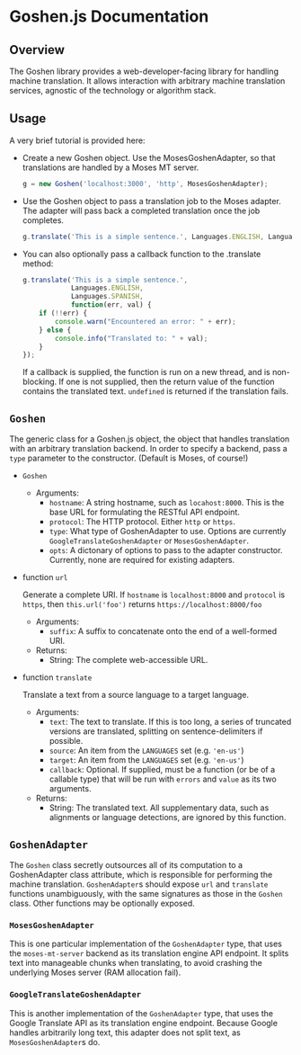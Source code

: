 # Goshen.js Documentation

## Overview
The Goshen library provides a web-developer-facing library for handling machine translation. It allows interaction with arbitrary machine translation services, agnostic of the technology or algorithm stack.

## Usage
A very brief tutorial is provided here:

- Create a new Goshen object. Use the MosesGoshenAdapter, so that translations are handled by a Moses MT server.
    ```JavaScript
    g = new Goshen('localhost:3000', 'http', MosesGoshenAdapter);
    ```
- Use the Goshen object to pass a translation job to the Moses adapter. The adapter will pass back a completed translation once the job completes.
    ```JavaScript
    g.translate('This is a simple sentence.', Languages.ENGLISH, Languages.SPANISH);
    ```
- You can also optionally pass a callback function to the .translate method:
    ```JavaScript
    g.translate('This is a simple sentence.',
                Languages.ENGLISH,
                Languages.SPANISH,
                function(err, val) {
        if (!!err) {
            console.warn("Encountered an error: " + err);
        } else {
            console.info("Translated to: " + val);
        }
    });
    ```
    If a callback is supplied, the function is run on a new thread, and is non-blocking. If one is not supplied, then the return value of the function contains the translated text. `undefined` is returned if the translation fails.


## `Goshen`
The generic class for a Goshen.js object, the object that handles translation with an arbitrary translation backend. In order to specify a backend, pass a `type` parameter to the constructor. (Default is Moses, of course!)

- `Goshen`
    - Arguments:
        - `hostname`: A string hostname, such as `locahost:8000`. This is the base URL for formulating the RESTful API endpoint.
        - `protocol`: The HTTP protocol. Either `http` or `https`.
        - `type`: What type of GoshenAdapter to use. Options are currently `GoogleTranslateGoshenAdapter` or `MosesGoshenAdapter`.
        - `opts`: A dictonary of options to pass to the adapter constructor. Currently, none are required for existing adapters.

- function `url`

    Generate a complete URI. If `hostname` is `localhost:8000` and `protocol` is `https`, then `this.url('foo')` returns `https://localhost:8000/foo`
    - Arguments:
        - `suffix`: A suffix to concatenate onto the end of a well-formed URI.
    - Returns:
        - String: The complete web-accessible URL.

- function `translate`

    Translate a text from a source language to a target language.
    - Arguments:
        - `text`: The text to translate. If this is too long, a series of truncated versions are translated, splitting on sentence-delimiters if possible.
        - `source`: An item from the `LANGUAGES` set (e.g. `'en-us'`)
        - `target`: An item from the `LANGUAGES` set (e.g. `'en-us'`)
        - `callback`: Optional. If supplied, must be a function (or be of a callable type) that will be run with `errors` and `value` as its two arguments.
    - Returns:
        - String: The translated text. All supplementary data, such as alignments or language detections, are ignored by this function.


## `GoshenAdapter`
The `Goshen` class secretly outsources all of its computation to a GoshenAdapter class attribute, which is responsible for performing the machine translation. `GoshenAdapter`s should expose `url` and `translate` functions unambiguously, with the same signatures as those in the `Goshen` class. Other functions may be optionally exposed.

### `MosesGoshenAdapter`
This is one particular implementation of the `GoshenAdapter` type, that uses the `moses-mt-server` backend as its translation engine API endpoint. It splits text into manageable chunks when translating, to avoid crashing the underlying Moses server (RAM allocation fail).

### `GoogleTranslateGoshenAdapter`
This is another implementation of the `GoshenAdapter` type, that uses the Google Translate API as its translation engine endpoint. Because Google handles arbitrarily long text, this adapter does not split text, as `MosesGoshenAdapter`s do.
